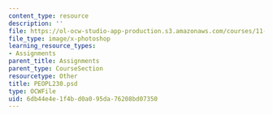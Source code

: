 ```yaml
---
content_type: resource
description: ''
file: https://ol-ocw-studio-app-production.s3.amazonaws.com/courses/11-123-big-plans-and-mega-urban-landscapes-spring-2014/6db44e4e1f4bd0a095da76208bd07350_PEOPL233.psd
file_type: image/x-photoshop
learning_resource_types:
- Assignments
parent_title: Assignments
parent_type: CourseSection
resourcetype: Other
title: PEOPL230.psd
type: OCWFile
uid: 6db44e4e-1f4b-d0a0-95da-76208bd07350
---
```

